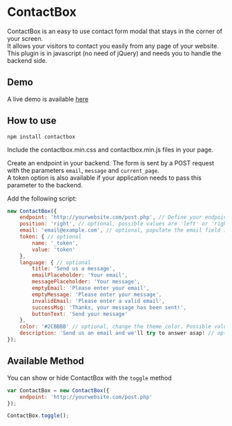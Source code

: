 # ContactBox
ContactBox is an easy to use contact form modal that stays in the corner of your screen.  
It allows your visitors to contact you easily from any page of your website.  
This plugin is in javascript (no need of jQuery) and needs you to handle the backend side.

## Demo
A live demo is available [here](https://www.dronejobs.co)

## How to use
`npm install contactbox`

Include the contactbox.min.css and contactbox.min.js files in your page.

Create an endpoint in your backend. The form is sent by a POST request with the parameters `email`, `message` and `current_page`.  
A token option is also available if your application needs to pass this parameter to the backend.

Add the following script:
```javascript
new ContactBox({
    endpoint: 'http://yourwebsite.com/post.php', // Define your endpoint for the POST request
    position: 'right', // optional, possible values are 'left' or 'right'
    email: 'email@example.com', // optional, populate the email field if you already know user's email
    token: { // optional
        name: '_token',
        value: 'token'
    },
    language: { // optional
        title: 'Send us a message',
        emailPlaceholder: 'Your email',
        messagePlaceholder: 'Your message',
        emptyEmail: 'Please enter your email',
        emptyMessage: 'Please enter your message',
        invalidEmail: 'Please enter a valid email',
        successMsg: 'Thanks, your message has been sent!',
        buttonText: 'Send your message'
    },
    color: '#2CBBBB' // optional, change the theme color. Possible values are HEX color "#000000" or color name "black"
    description: 'Send us an email and we'll try to answer asap! // optional, display a small description before the form
});
```

## Available Method
You can show or hide ContactBox with the `toggle` method
```javascript
var ContactBox = new ContactBox({
    endpoint: 'http://yourwebsite.com/post.php'
});

ContactBox.toggle();
``` 